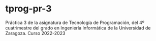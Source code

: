 # tprog-pr-3
Práctica 3 de la asignatura de Tecnología de Programación, del 4º cuatrimestre del grado en Ingeniería Informática de la Universidad de Zaragoza.
Curso 2022-2023
